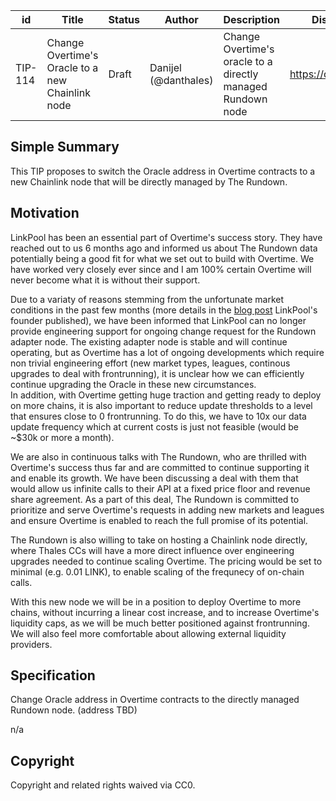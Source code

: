 | id | Title | Status | Author | Description | Discussions to | Created |
| ----------- | ----------- | ----------- | ----------- | ----------- | ----------- | ----------- |
| TIP-114 | Change Overtime's Oracle to a new Chainlink node | Draft | Danijel (@danthales) | Change Overtime's oracle to a directly managed Rundown node| https://discord.gg/thales | 2022-12-17
 
## Simple Summary
 
This TIP proposes to switch the Oracle address in Overtime contracts to a new Chainlink node that will be directly managed by The Rundown.
 
## Motivation

LinkPool has been an essential part of Overtime's success story. They have reached out to us 6 months ago and informed us about The Rundown data potentially being a good fit for what we set out to build with Overtime. We have worked very closely ever since and I am 100% certain Overtime will never become what it is without their support.
 
Due to a variaty of reasons stemming from the unfortunate market conditions in the past few months (more details in the [blog post](https://medium.com/linkpool/lpl-migration-update-c3708dec38e4) LinkPool's founder published), we have been informed that LinkPool can no longer provide engineering support for ongoing change request for the Rundown adapter node. The existing adapter node is stable and will continue operating, but as Overtime has a lot of ongoing developments which require non trivial engineering effort (new market types, leagues, continous upgrades to deal with frontrunning), it is unclear how we can efficiently continue upgrading the Oracle in these new circumstances.  
In addition, with Overtime getting huge traction and getting ready to deploy on more chains, it is also important to reduce update thresholds to a level that ensures close to 0 frontrunning. To do this, we have to 10x our data update frequency which at current costs is just not feasible (would be ~$30k or more a month).    
 
We are also in continuous talks with The Rundown, who are thrilled with Overtime's success thus far and are committed to continue supporting it and enable its growth. We have been discussing a deal with them that would allow us infinite calls to their API at a fixed price floor and revenue share agreement. As a part of this deal, The Rundown is committed to prioritize and serve Overtime's requests in adding new markets and leagues and ensure Overtime is enabled to reach the full promise of its potential.  

The Rundown is also willing to take on hosting a Chainlink node directly, where Thales CCs will have a more direct influence over engineering upgrades needed to continue scaling Overtime. The pricing would be set to minimal (e.g. 0.01 LINK), to enable scaling of the frequnecy of on-chain calls.  

With this new node we will be in a position to deploy Overtime to more chains, without incurring a linear cost increase, and to increase Overtime's liquidity caps, as we will be much better positioned against frontrunning. 
We will also feel more comfortable about allowing external liquidity providers.  
    
## Specification
 
Change Oracle address in Overtime contracts to the directly managed Rundown node. (address TBD)
 
n/a
 
## Copyright
 
Copyright and related rights waived via CC0.

